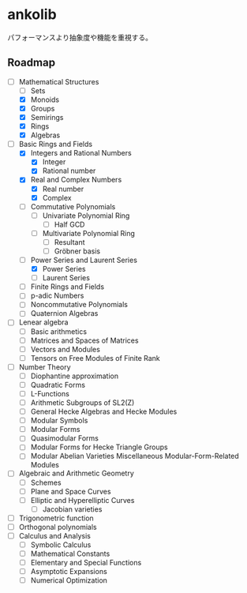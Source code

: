 # ankolib

パフォーマンスより抽象度や機能を重視する。

## Roadmap

- [ ] Mathematical Structures
  - [ ] Sets
  - [x] Monoids
  - [x] Groups
  - [x] Semirings
  - [x] Rings
  - [x] Algebras
- [ ] Basic Rings and Fields
  - [x] Integers and Rational Numbers
    - [x] Integer
    - [x] Rational number
  - [x] Real and Complex Numbers
    - [x] Real number
    - [x] Complex
  - [ ] Commutative Polynomials
    - [ ] Univariate Polynomial Ring
      - [ ] Half GCD
    - [ ] Multivariate Polynomial Ring
      - [ ] Resultant
      - [ ] Gröbner basis
  - [ ] Power Series and Laurent Series
    - [x] Power Series
    - [ ] Laurent Series
  - [ ] Finite Rings and Fields
  - [ ] p-adic Numbers
  - [ ] Noncommutative Polynomials
  - [ ] Quaternion Algebras
- [ ] Lenear algebra
  - [ ] Basic arithmetics
  - [ ] Matrices and Spaces of Matrices
  - [ ] Vectors and Modules
  - [ ] Tensors on Free Modules of Finite Rank
- [ ] Number Theory
  - [ ] Diophantine approximation
  - [ ] Quadratic Forms
  - [ ] L-Functions
  - [ ] Arithmetic Subgroups of SL2(Z)
  - [ ] General Hecke Algebras and Hecke Modules
  - [ ] Modular Symbols
  - [ ] Modular Forms
  - [ ] Quasimodular Forms
  - [ ] Modular Forms for Hecke Triangle Groups
  - [ ] Modular Abelian Varieties
Miscellaneous Modular-Form-Related Modules
- [ ] Algebraic and Arithmetic Geometry
  - [ ] Schemes
  - [ ] Plane and Space Curves
  - [ ] Elliptic and Hyperelliptic Curves
    - [ ] Jacobian varieties
- [ ] Trigonometric function
- [ ] Orthogonal polynomials
- [ ] Calculus and Analysis
  - [ ] Symbolic Calculus
  - [ ] Mathematical Constants
  - [ ] Elementary and Special Functions
  - [ ] Asymptotic Expansions
  - [ ] Numerical Optimization
